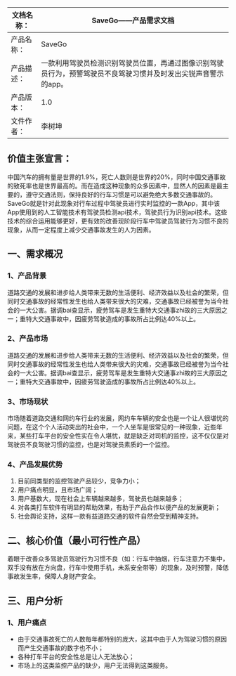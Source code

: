 | 文档名称： | SaveGo——产品需求文档                                            |
|-------|-----------------------------------------------------------|
| 产品名称： | SaveGo                                                    |
| 产品描述： | 一款利用驾驶员检测识别驾驶员位置，再通过图像识别驾驶员行为，预警驾驶员不良驾驶习惯并及时发出尖锐声音警示的app。 |
| 产品版本： | 1.0                                                       |
| 文件作者： | 李树坤 |

## 价值主张宣言：
中国汽车的拥有量是世界的1.9%，死亡人数则是世界的20%，同时中国交通事故的致死率也是世界最高的。而在造成这种现象的众多因素中，显然人的因素是最主要的，遵守交通法则，保持良好的行车习惯是可以避免绝大多数交通事故的。SaveGo就是针对此现象对行车过程中驾驶员进行实时监控的一款App，其中该App使用到的人工智能技术有驾驶员检测api技术，驾驶员行为识别api技术。这些技术的综合运用能够更好，更有效的改善现阶段行车中驾驶员驾驶行为习惯不良的现象，从而一定程度上减少交通事故发生的人为因素。

## 一、需求概况
### 1、产品背景
道路交通的发展和进步给人类带来无数的生活便利、经济效益以及社会的繁荣，但同时交通事故的经常性发生也给人类带来很大的灾难，交通事故已经被誉为当今社会的一大公害。据调bai查显示，疲劳驾车是发生重特大交通事zhi故的三大原因之一；重特大交通事故中，因疲劳驾驶造成的事故所占比例达40%以上。
### 2、产品市场
道路交通的发展和进步给人类带来无数的生活便利、经济效益以及社会的繁荣，但同时交通事故的经常性发生也给人类带来很大的灾难，交通事故已经被誉为当今社会的一大公害。据调bai查显示，疲劳驾车是发生重特大交通事zhi故的三大原因之一；重特大交通事故中，因疲劳驾驶造成的事故所占比例达40%以上。
### 3、市场现状
市场随着道路交通和网约车行业的发展，网约车车辆的安全也是一个让人很堪忧的问题，在这个个人活动突出的社会中，一个人坐车是很常见的一种现象，近些年来，某些打车平台的安全性实在令人堪忧，就是缺乏对司机的监控，这不仅仅是对驾驶员不良驾驶习惯的监控，也是对驾驶员素质的一个监控。
### 4、产品发展优势
1. 目前同类型的监控驾驶产品较少，竞争力小；
2. 用户痛点明显，且市场广阔；
3. 用户基数大，现在社会上车辆越来越多，驾驶员也越来越多；
4. 对各类打车软件有明显的帮助效果，有助于产品合作以便产品的发展更新；
5. 社会舆论支持，这样一款有益道路交通的软件自然会受到精神支持。

## 二、核心价值（最小可行性产品）
着眼于改善众多驾驶员驾驶行为习惯不良（如：行车中抽烟，行车注意力不集中，双手没有放在方向盘，行车中使用手机，未系安全带等）的现象，及时预警，降低事故发生率，保障人身财产安全。

## 三、用户分析
### 1、用户痛点
* 由于交通事故死亡的人数每年都特别的庞大，这其中由于人为驾驶习惯的原因而产生交通事故的数字也不小；
* 各种打车平台的安全性总是让人无法放心；
* 市场上的这类监控产品的缺少，用户无法得到这类服务。
